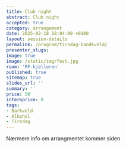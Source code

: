```yaml
---
title: Club night
abstract: Club night
accepted: true
category: arrangement
date: 2025-02-18 18:04:00 +0100
layout: session-details
permalink: /program/tirsdag-bandkveld/
presenter_slugs:
image: true
image: /static/img/fest.jpg
room: 'RF-kjelleren'
published: true
sitemap: true
slides_url: ''
summary: ''
price: 50
internprice: 0
tags:
- Barkveld
- Alkohol
- Tirsdag
---
```


Nærmere info om arrangmentet kommer siden
